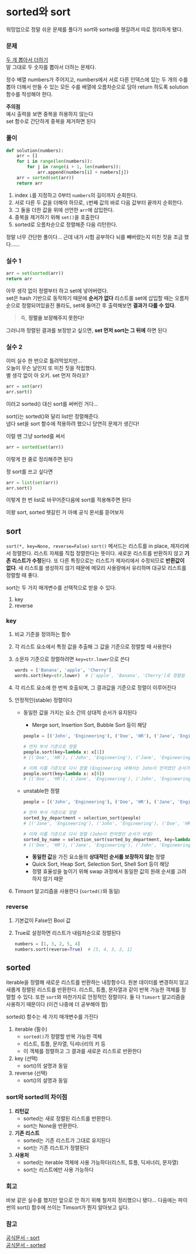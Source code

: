 # sorted와 sort

워밍업으로 정말 쉬운 문제를 풀다가 sort와 sorted를 헷갈려서 따로 정리하게 됐다. 

### 문제
[두 개 뽑아서 더하기](https://school.programmers.co.kr/learn/courses/30/lessons/68644)  
말 그대로 두 숫자를 뽑아서 더하는 문제다.

정수 배열 numbers가 주어지고, numbers에서 서로 다른 인덱스에 있는 두 개의 수를 뽑아 더해서 만들 수 있는 모든 수를 배열에 오름차순으로 담아 return 하도록 solution 함수를 작성해야 한다.

**주의점**  
예시 출력을 보면 중복을 허용하지 않는다  
set 함수로 간단하게 중복을 제거하면 된다  

### 풀이
```python
def solution(numbers):
    arr = []
    for i in range(len(numbers)):
        for j in range(i + 1, len(numbers)):
            arr.append(numbers[i] + numbers[j])
    arr = sorted(set(arr))
    return arr
```

1. index `i`를 지정하고 0부터 `numbers`의 길이까지 순회한다. 
2. 서로 다른 두 값을 더해야 하므로, `ì`번째 값의 바로 다음 값부터 끝까지 순회한다.
3. 그 둘을 더한 값을 위에 선언한 `arr`에 삽입한다. 
4. 중복을 제거하기 위해 `set()`을 호출한다
5. sorted로 오름차순으로 정렬해준 다음 리턴한다.

정말 너무 간단한 풀이다... 근데 내가 시험 공부하다 뇌를 빼버렸는지 미친 짓을 조금 했다......

### 실수 1
```python
arr = set(sorted(arr))
return arr
```
아무 생각 없이 정렬부터 하고 set에 넣어버렸다.  
set은 hash 기반으로 동작하기 때문에 **순서가 없다**
리스트를 set에 삽입할 때는 오름차순으로 정렬되어있을진 몰라도, set에 들어간 후 출력해보면 **결과가 다를 수 있다**.  
> 즉,  **정렬을 보장해주지 못한다!**

그러니까 정렬된 결과를 보장받고 싶으면, **set 먼저 sort는 그 뒤에** 하면 된다

### 실수 2
이미 실수 한 번으로 틀려먹었지만...  
오늘이 무슨 날인지 또 미친 짓을 적립했다.  
별 생각 없이 아 오키. set 먼저 하라꼬?

```python
arr = set(arr)
arr.sort()
```

이러고 sorted() 대신 sort를 써버린 거다...

sort()는 sorted()와 달리 list만 정렬해준다.  
냅다 set을 sort 함수에 적용하려 했으니 당연히 문제가 생긴다!

이럴 땐 그냥 sorted를 써서

```python
arr = sorted(set(arr))
```

이렇게 한 줄로 정리해주면 된다

정 sort를 쓰고 싶다면

```python
arr = list(set(arr))
arr.sort()
```

이렇게 한 번 list로 바꾸어준다음에 sort를 적용해주면 된다

이왕 sort, sorted 헷갈린 거 아예 공식 문서를 뜯어보자

## sort
```sort(*, key=None, reverse=False)```
`sort()` 메서드는 리스트를 in place, 제자리에서 정렬한다. 리스트 자체를 직접 정렬한다는 뜻이다. 새로운 리스트를 반환하지 않고 **기존 리스트가 수정**된다. 또 다른 특징으로는 리스트가 제자리에서 수정되므로 **반환값이 없다**. 새 리스트를 생성하지 않기 때문에 메모리 사용량에서 유리하며 대규모 리스트를 정렬할 때 좋다.

sort는 두 가지 매개변수를 선택적으로 받을 수 있다.
1. key
2. reverse

### key
1. 비교 기준을 정의하는 함수
2. 각 리스트 요소에서 특정 값을 추출해 그 값을 기준으로 정렬할 때 사용한다
3. 소문자 기준으로 정렬하려면 `key=str.lower`으로 쓴다
    
    ```python
    words = ['Banana', 'apple', 'Cherry']
    words.sort(key=str.lower)  # ['apple', 'Banana', 'Cherry']로 정렬됨
    ```
    
4. 각 리스트 요소에 한 번씩 호출되며, 그 결과값을 기준으로 정렬이 이루어진다
5. 안정적인(stable) 정렬이다
    - 동일한 값을 가지는 요소 간의 상대적 순서가 유지된다
        - Merge sort, Insertion Sort, Bubble Sort 등이 해당
        
        ```python
        people = [('John', 'Engineering'), ('Doe', 'HR'), ('Jane', 'Engineering')]
        
        # 먼저 부서 기준으로 정렬
        people.sort(key=lambda x: x[1])
        # [('Doe', 'HR'), ('John', 'Engineering'), ('Jane', 'Engineering')]
        
        # 이제 이름 기준으로 다시 정렬 (Engineering 내에서는 John이 먼저였던 순서가 유지됨)
        people.sort(key=lambda x: x[0])
        # [('Doe', 'HR'), ('Jane', 'Engineering'), ('John', 'Engineering')]
        ```
        
    - unstable한 정렬
        
        ```python
        people = [('John', 'Engineering'), ('Doe', 'HR'), ('Jane', 'Engineering')]
        
        # 먼저 부서 기준으로 정렬
        sorted_by_department = selection_sort(people)
        # [('Jane', 'Engineering'), ('John', 'Engineering'), ('Doe', 'HR')]
        
        # 이제 이름 기준으로 다시 정렬 (John이 먼저였던 순서가 바뀜)
        sorted_by_name = selection_sort(sorted_by_department, key=lambda x: x[0])
        # [('Doe', 'HR'), ('Jane', 'Engineering'), ('John', 'Engineering')]
        ```
        
        - **동일한 값**을 가진 요소들의 **상대적인 순서를 보장하지 않는** 정렬
        - Quick Sort, Heap Sort, Selection Sort, Shell Sort 등이 해당
        - 정렬 효율성을 높이기 위해 swap 과정에서 동일한 값의 원래 순서를 고려하지 않기 때문
6. Timsort 알고리즘을 사용한다 (`sorted()`와 동일)

### reverse

1. 기본값이 False인 Bool 값
2. True로 설정하면 리스트가 내림차순으로 정렬된다
    
    ```python
    numbers = [1, 3, 2, 5, 4]
    numbers.sort(reverse=True)  # [5, 4, 3, 2, 1]
    ```

## sorted
iterable을 정렬해 새로운 리스트를 반환하는 내장함수다. 원본 데이터를 변경하지 않고 새롭게 정렬된 리스트를 반환한다. 리스트, 튜플, 문자열과 같이 반복 가능한 객체를 정렬할 수 있다. 또한 `sort`와 마찬가지로 안정적인 정렬이다. 둘 다 `Timsort` 알고리즘을 사용하기 때문이다 (이건 나중에 더 공부해야 함)

sorted() 함수는 세 가지 매개변수를 가진다

1. iterable (필수)
    - `sorted()`가 정렬할 반복 가능한 객체
    - 리스트, 튜플, 문자열, 딕셔너리의 키 등
    - 이 객체를 정렬하고 그 결과를 새로운 리스트로 반환한다
2. key (선택)
    - sort()의 설명과 동일
3. reverse (선택)
    - sort()의 설명과 동일

### sort와 sorted의 차이점
1. **리턴값**
   - sorted는 새로 정렬된 리스트를 반환한다.
   - sort는 None을 반환한다.
2. **기존 리스트**
   - sorted는 기존 리스트가 그대로 유지된다
   - sort는 기존 리스트가 정렬된다
3. **사용처**
   - sorted는 iterable 객체에 사용 가능하다(리스트, 튜플, 딕셔너리, 문자열)
   - sort는 리스트에만 사용 가능하다

### 회고
바보 같은 실수를 했지만 앞으로 안 하기 위해 철저히 정리했으니 됐다... 다음에는 파이썬의 sort() 함수에 쓰이는 Timsort가 뭔지 알아보고 싶다. 

### 참고
[공식문서 - sort](https://docs.python.org/3/library/stdtypes.html#list.sort)  
[공식문서 - sorted](https://docs.python.org/3/library/functions.html#sorted)
